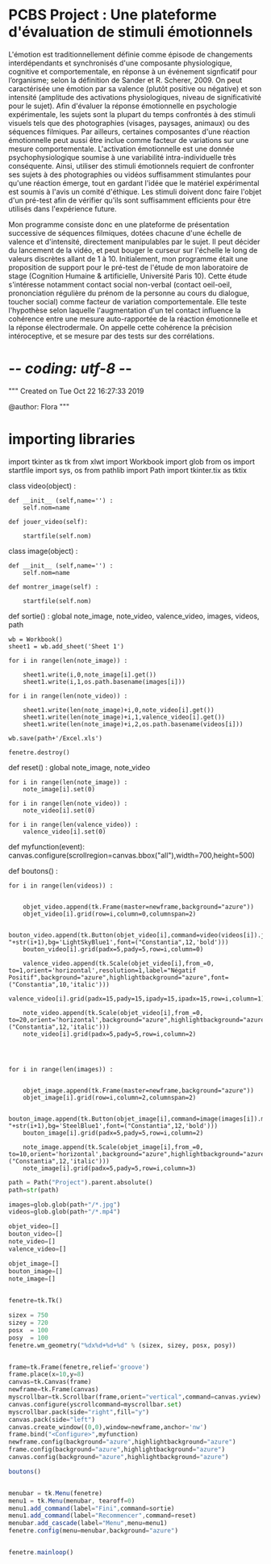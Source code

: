# PCBS Project : Une plateforme d'évaluation de stimuli émotionnels 

   L'émotion est traditionnellement définie comme épisode de changements interdépendants et synchronisés d'une composante physiologique, cognitive et comportementale, en réponse à un événement signficatif pour l’organisme; selon la définition de Sander et R. Scherer, 2009. On peut caractérisée une émotion par sa valence (plutôt positive ou négative) et son intensité (amplitude des activations physiologiques, niveau de significativité pour le sujet). Afin d'évaluer la réponse émotionnelle en psychologie expérimentale, les sujets sont la plupart du temps confrontés à des stimuli visuels tels que des photographies (visages, paysages, animaux) ou des séquences filmiques. Par ailleurs, certaines composantes d'une réaction émotionnelle peut aussi être inclue comme facteur de variations sur une mesure comportementale. 
L'activation émotionnelle est une donnée psychophysiologique soumise à une variabilité intra-individuelle très conséquente. Ainsi, utiliser des stimuli émotionnels requiert de confronter ses sujets à des photographies ou vidéos suffisamment stimulantes pour qu'une réaction émerge, tout en gardant l'idée que le matériel expérimental est soumis à l'avis un comité d'éthique. Les stimuli doivent donc faire l'objet d'un pré-test afin de vérifier qu'ils sont suffisamment efficients pour être utilisés dans l'expérience future. 

Mon programme consiste donc en une plateforme de présentation successive de séquences filmiques, dotées chacune d'une échelle de valence et d'intensité, directement manipulables par le sujet. Il peut décider du lancement de la vidéo, et peut bouger le curseur sur l'échelle le long de valeurs discrètes allant de 1 à 10. Initialement, mon programme était une proposition de support pour le pré-test de l'étude de mon laboratoire de stage (Cognition Humaine & artificielle, Université Paris 10). Cette étude s'intéresse notamment contact social non-verbal (contact oeil-oeil, prononciation régulière du prénom de la personne au cours du dialogue, toucher social) comme facteur de variation comportementale. Elle teste l'hypothèse selon laquelle l'augmentation d'un tel contact influence la cohérence entre une mesure auto-rapportée de la réaction émotionnelle et la réponse électrodermale. On appelle cette cohérence la précision intéroceptive, et se mesure par des tests sur des corrélations. 


# -*- coding: utf-8 -*-
"""
Created on Tue Oct 22 16:27:33 2019

@author: Flora
"""

# importing libraries 

import tkinter as tk
from xlwt import Workbook 
import glob
from os import startfile
import sys, os
from pathlib import Path
import tkinter.tix as tktix

class video(object) :
    
    def __init__ (self,name='') :
        self.nom=name
    
    def jouer_video(self):
        
        startfile(self.nom)
        
        
        
class image(object) :
    
    def __init__ (self,name='') :
        self.nom=name
        
    def montrer_image(self) :
        
        startfile(self.nom)
        
def sortie() :
    global note_image, note_video, valence_video, images, videos, path
    
    wb = Workbook()
    sheet1 = wb.add_sheet('Sheet 1')
    
    for i in range(len(note_image)) :
    
        sheet1.write(i,0,note_image[i].get())
        sheet1.write(i,1,os.path.basename(images[i]))
        
    for i in range(len(note_video)) :
        
        sheet1.write(len(note_image)+i,0,note_video[i].get())
        sheet1.write(len(note_image)+i,1,valence_video[i].get())
        sheet1.write(len(note_image)+i,2,os.path.basename(videos[i]))
    
    wb.save(path+'/Excel.xls')
    
    fenetre.destroy()
    

def reset() :
    global note_image, note_video
    
    for i in range(len(note_image)) :
        note_image[i].set(0)
        
    for i in range(len(note_video)) :
        note_video[i].set(0)
    
    for i in range(len(valence_video)) :
        valence_video[i].set(0)

def myfunction(event):
    canvas.configure(scrollregion=canvas.bbox("all"),width=700,height=500)
    
def boutons() :
    
    for i in range(len(videos)) :

    
        objet_video.append(tk.Frame(master=newframe,background="azure"))
        objet_video[i].grid(row=i,column=0,columnspan=2)
        
        bouton_video.append(tk.Button(objet_video[i],command=video(videos[i]).jouer_video,text="Vidéo "+str(i+1),bg='LightSkyBlue1',font=("Constantia",12,'bold')))
        bouton_video[i].grid(padx=5,pady=5,row=i,column=0)

        valence_video.append(tk.Scale(objet_video[i],from_=0, to=1,orient='horizontal',resolution=1,label="Négatif             Positif",background="azure",highlightbackground="azure",font=("Constantia",10,'italic')))
        valence_video[i].grid(padx=15,pady=15,ipady=15,ipadx=15,row=i,column=1)
        
        note_video.append(tk.Scale(objet_video[i],from_=0, to=20,orient='horizontal',background="azure",highlightbackground="azure",resolution=1,label="Note",font=("Constantia",12,'italic')))
        note_video[i].grid(padx=5,pady=5,row=i,column=2)


  
    
    for i in range(len(images)) :
        
    
        objet_image.append(tk.Frame(master=newframe,background="azure"))
        objet_image[i].grid(row=i,column=2,columnspan=2)
        
        bouton_image.append(tk.Button(objet_image[i],command=image(images[i]).montrer_image,text="Image "+str(i+1),bg='SteelBlue1',font=("Constantia",12,'bold')))
        bouton_image[i].grid(padx=5,pady=5,row=i,column=2)
        
        note_image.append(tk.Scale(objet_image[i],from_=0, to=10,orient='horizontal',background="azure",highlightbackground="azure",resolution=1,label="Note",font=("Constantia",12,'italic')))
        note_image[i].grid(padx=5,pady=5,row=i,column=3)

```python
path = Path("Project").parent.absolute()
path=str(path)

images=glob.glob(path+"/*.jpg")
videos=glob.glob(path+"/*.mp4")

objet_video=[]
bouton_video=[]
note_video=[]
valence_video=[]

objet_image=[]
bouton_image=[]
note_image=[]

    
fenetre=tk.Tk()

sizex = 750
sizey = 720
posx  = 100
posy  = 100
fenetre.wm_geometry("%dx%d+%d+%d" % (sizex, sizey, posx, posy))


frame=tk.Frame(fenetre,relief='groove')
frame.place(x=10,y=8)
canvas=tk.Canvas(frame)
newframe=tk.Frame(canvas)
myscrollbar=tk.Scrollbar(frame,orient="vertical",command=canvas.yview)
canvas.configure(yscrollcommand=myscrollbar.set)
myscrollbar.pack(side="right",fill="y")
canvas.pack(side="left")
canvas.create_window((0,0),window=newframe,anchor='nw')
frame.bind("<Configure>",myfunction)
newframe.config(background="azure",highlightbackground="azure")
frame.config(background="azure",highlightbackground="azure")
canvas.config(background="azure",highlightbackground="azure")
```

```javascript
boutons()


menubar = tk.Menu(fenetre)
menu1 = tk.Menu(menubar, tearoff=0)
menu1.add_command(label="Fini",command=sortie)
menu1.add_command(label="Recommencer",command=reset)
menubar.add_cascade(label="Menu",menu=menu1)
fenetre.config(menu=menubar,background="azure")


fenetre.mainloop()
```




